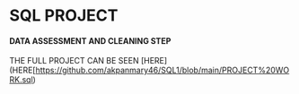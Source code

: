 # SQL PROJECT

#### DATA ASSESSMENT AND CLEANING STEP

THE FULL PROJECT CAN BE SEEN [HERE] (HERE[https://github.com/akpanmary46/SQL1/blob/main/PROJECT%20WORK.sql)
